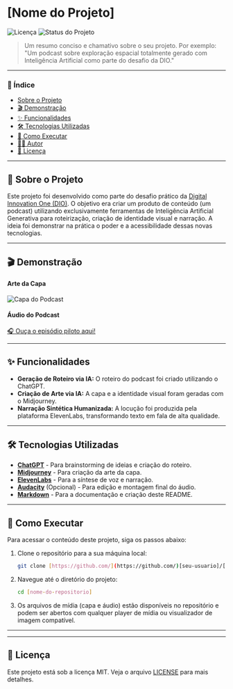 # [Nome do Projeto]

![Licença](https://img.shields.io/badge/licença-MIT-blue.svg)
![Status do Projeto](https://img.shields.io/badge/status-Concluído-green.svg)

> Um resumo conciso e chamativo sobre o seu projeto. Por exemplo: "Um podcast sobre exploração espacial totalmente gerado com Inteligência Artificial como parte do desafio da DIO."

---

### 📖 Índice

* [Sobre o Projeto](#-sobre-o-projeto)
* [🎬 Demonstração](#-demonstração)
* [✨ Funcionalidades](#-funcionalidades)
* [🛠️ Tecnologias Utilizadas](#️-tecnologias-utilizadas)
* [🚀 Como Executar](#-como-executar)
* [👨‍💻 Autor](#-autor)
* [📜 Licença](#-licença)

---

## 📝 Sobre o Projeto

Este projeto foi desenvolvido como parte do desafio prático da [Digital Innovation One (DIO)](https://www.dio.me/). O objetivo era criar um produto de conteúdo (um podcast) utilizando exclusivamente ferramentas de Inteligência Artificial Generativa para roteirização, criação de identidade visual e narração. A ideia foi demonstrar na prática o poder e a acessibilidade dessas novas tecnologias.

---

## 🎬 Demonstração

#### Arte da Capa
![Capa do Podcast](./caminho/para/sua/capa.png)

#### Áudio do Podcast
[🎧 Ouça o episódio piloto aqui!](./caminho/para/seu/audio.mp3)

---

## ✨ Funcionalidades

-   **Geração de Roteiro via IA:** O roteiro do podcast foi criado utilizando o ChatGPT.
-   **Criação de Arte via IA:** A capa e a identidade visual foram geradas com o Midjourney.
-   **Narração Sintética Humanizada:** A locução foi produzida pela plataforma ElevenLabs, transformando texto em fala de alta qualidade.

---

## 🛠️ Tecnologias Utilizadas

-   [**ChatGPT**](https://chat.openai.com/) - Para brainstorming de ideias e criação do roteiro.
-   [**Midjourney**](https://www.midjourney.com/) - Para criação da arte da capa.
-   [**ElevenLabs**](https://elevenlabs.io/) - Para a síntese de voz e narração.
-   [**Audacity**](https://www.audacityteam.org/) (Opcional) - Para edição e montagem final do áudio.
-   [**Markdown**](https://www.markdownguide.org/) - Para a documentação e criação deste README.

---

## 🚀 Como Executar

Para acessar o conteúdo deste projeto, siga os passos abaixo:

1.  Clone o repositório para a sua máquina local:
    ```bash
    git clone [https://github.com/](https://github.com/)[seu-usuario]/[nome-do-repositorio].git
    ```
2.  Navegue até o diretório do projeto:
    ```bash
    cd [nome-do-repositorio]
    ```
3.  Os arquivos de mídia (capa e áudio) estão disponíveis no repositório e podem ser abertos com qualquer player de mídia ou visualizador de imagem compatível.

---

---

## 📜 Licença

Este projeto está sob a licença MIT. Veja o arquivo [LICENSE](LICENSE) para mais detalhes.
